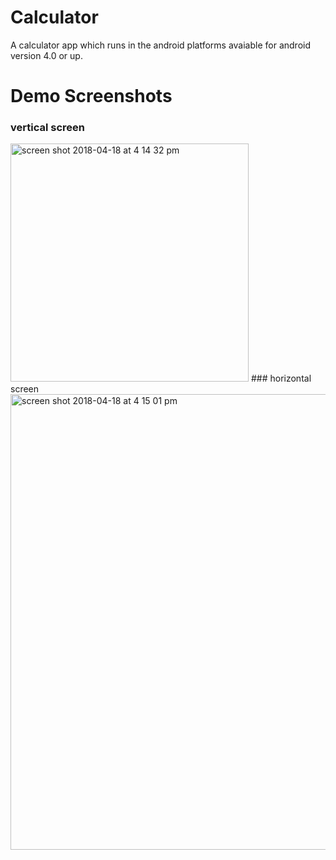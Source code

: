 # Calculator
A calculator app which runs in the android platforms avaiable for android version 4.0 or up.

# Demo Screenshots

### vertical screen
<img width="381" alt="screen shot 2018-04-18 at 4 14 32 pm" src="https://user-images.githubusercontent.com/19808690/38963279-f36253e0-4325-11e8-8c44-ac2cf6535ced.png">
### horizontal screen
<img width="729" alt="screen shot 2018-04-18 at 4 15 01 pm" src="https://user-images.githubusercontent.com/19808690/38963315-17a02002-4326-11e8-8494-300af5f71379.png">

